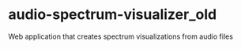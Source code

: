 # audio-spectrum-visualizer_old
Web application that creates spectrum visualizations from audio files

